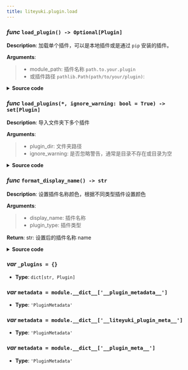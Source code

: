 ```yaml
---
title: liteyuki.plugin.load
---
```

### *func* `load_plugin() -> Optional[Plugin]`



**Description**: 加载单个插件，可以是本地插件或是通过 `pip` 安装的插件。


**Arguments**:
> - module_path: 插件名称 `path.to.your.plugin`  
> - 或插件路径 `pathlib.Path(path/to/your/plugin)`:   


<details>
<summary> <b>Source code</b> </summary>

```python
def load_plugin(module_path: str | Path) -> Optional[Plugin]:
    """加载单个插件，可以是本地插件或是通过 `pip` 安装的插件。

    参数:
        module_path: 插件名称 `path.to.your.plugin`
        或插件路径 `pathlib.Path(path/to/your/plugin)`
    """
    module_path = path_to_module_name(Path(module_path)) if isinstance(module_path, Path) else module_path
    try:
        module = import_module(module_path)
        _plugins[module.__name__] = Plugin(name=module.__name__, module=module, module_name=module_path)
        if module.__dict__.get('__plugin_metadata__', None):
            metadata: 'PluginMetadata' = module.__dict__['__plugin_metadata__']
            display_name = module.__name__.split('.')[-1]
        elif module.__dict__.get('__liteyuki_plugin_meta__', None):
            metadata: 'PluginMetadata' = module.__dict__['__liteyuki_plugin_meta__']
            display_name = format_display_name(f"{metadata.name}({module.__name__.split('.')[-1]})", metadata.type)
        elif module.__dict__.get('__plugin_meta__', None):
            metadata: 'PluginMetadata' = module.__dict__['__plugin_meta__']
            display_name = format_display_name(f"{metadata.name}({module.__name__.split('.')[-1]})", metadata.type)
        else:
            logger.opt(colors=True).warning(f'The metadata of Liteyuki plugin "{module.__name__}" is not specified, use empty.')
            metadata = PluginMetadata(name=module.__name__)
            display_name = module.__name__.split('.')[-1]
        _plugins[module.__name__].metadata = metadata
        logger.opt(colors=True).success(f'Succeeded to load liteyuki plugin "{display_name}"')
        return _plugins[module.__name__]
    except Exception as e:
        logger.opt(colors=True).success(f'Failed to load liteyuki plugin "<r>{module_path}</r>"')
        traceback.print_exc()
        return None
```
</details>

### *func* `load_plugins(*, ignore_warning: bool = True) -> set[Plugin]`



**Description**: 导入文件夹下多个插件


**Arguments**:
> - plugin_dir: 文件夹路径  
> - ignore_warning: 是否忽略警告，通常是目录不存在或目录为空  


<details>
<summary> <b>Source code</b> </summary>

```python
def load_plugins(*plugin_dir: str, ignore_warning: bool=True) -> set[Plugin]:
    """导入文件夹下多个插件

    参数:
        plugin_dir: 文件夹路径
        ignore_warning: 是否忽略警告，通常是目录不存在或目录为空
    """
    plugins = set()
    for dir_path in plugin_dir:
        if not os.path.exists(dir_path):
            if not ignore_warning:
                logger.warning(f"Plugins dir '{dir_path}' does not exist.")
            continue
        if not os.listdir(dir_path):
            if not ignore_warning:
                logger.warning(f"Plugins dir '{dir_path}' is empty.")
            continue
        if not os.path.isdir(dir_path):
            if not ignore_warning:
                logger.warning(f"Plugins dir '{dir_path}' is not a directory.")
            continue
        for f in os.listdir(dir_path):
            path = Path(os.path.join(dir_path, f))
            module_name = None
            if os.path.isfile(path) and f.endswith('.py') and (f != '__init__.py'):
                module_name = f'{path_to_module_name(Path(dir_path))}.{f[:-3]}'
            elif os.path.isdir(path) and os.path.exists(os.path.join(path, '__init__.py')):
                module_name = path_to_module_name(path)
            if module_name:
                load_plugin(module_name)
                if _plugins.get(module_name):
                    plugins.add(_plugins[module_name])
    return plugins
```
</details>

### *func* `format_display_name() -> str`



**Description**: 设置插件名称颜色，根据不同类型插件设置颜色

**Arguments**:
> - display_name: 插件名称  
> - plugin_type: 插件类型  

**Return**: str: 设置后的插件名称 <y>name</y>


<details>
<summary> <b>Source code</b> </summary>

```python
def format_display_name(display_name: str, plugin_type: PluginType) -> str:
    """
    设置插件名称颜色，根据不同类型插件设置颜色
    Args:
        display_name: 插件名称
        plugin_type: 插件类型

    Returns:
        str: 设置后的插件名称 <y>name</y>
    """
    color = 'y'
    match plugin_type:
        case PluginType.APPLICATION:
            color = 'm'
        case PluginType.TEST:
            color = 'g'
        case PluginType.MODULE:
            color = 'e'
        case PluginType.SERVICE:
            color = 'c'
    return f'<{color}>{display_name} [{plugin_type.name}]</{color}>'
```
</details>

### ***var*** `_plugins = {}`

- **Type**: `dict[str, Plugin]`

### ***var*** `metadata = module.__dict__['__plugin_metadata__']`

- **Type**: `'PluginMetadata'`

### ***var*** `metadata = module.__dict__['__liteyuki_plugin_meta__']`

- **Type**: `'PluginMetadata'`

### ***var*** `metadata = module.__dict__['__plugin_meta__']`

- **Type**: `'PluginMetadata'`

